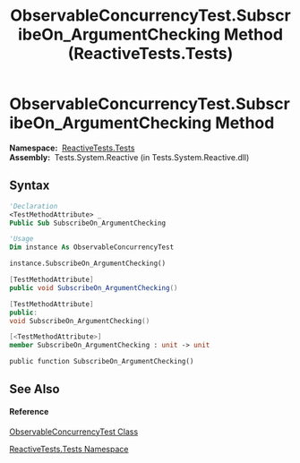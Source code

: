 ﻿---
title: ObservableConcurrencyTest.SubscribeOn_ArgumentChecking Method  (ReactiveTests.Tests)
TOCTitle: SubscribeOn_ArgumentChecking Method
ms:assetid: M:ReactiveTests.Tests.ObservableConcurrencyTest.SubscribeOn_ArgumentChecking
ms:mtpsurl: https://msdn.microsoft.com/en-us/library/reactivetests.tests.observableconcurrencytest.subscribeon_argumentchecking(v=VS.103)
ms:contentKeyID: 36620026
ms.date: 06/28/2011
mtps_version: v=VS.103
f1_keywords:
- ReactiveTests.Tests.ObservableConcurrencyTest.SubscribeOn_ArgumentChecking
dev_langs:
- CSharp
- JScript
- VB
- FSharp
- c++
---

# ObservableConcurrencyTest.SubscribeOn\_ArgumentChecking Method

**Namespace:**  [ReactiveTests.Tests](hh289046\(v=vs.103\).md)  
**Assembly:**  Tests.System.Reactive (in Tests.System.Reactive.dll)

## Syntax

``` vb
'Declaration
<TestMethodAttribute> _
Public Sub SubscribeOn_ArgumentChecking
```

``` vb
'Usage
Dim instance As ObservableConcurrencyTest

instance.SubscribeOn_ArgumentChecking()
```

``` csharp
[TestMethodAttribute]
public void SubscribeOn_ArgumentChecking()
```

``` c++
[TestMethodAttribute]
public:
void SubscribeOn_ArgumentChecking()
```

``` fsharp
[<TestMethodAttribute>]
member SubscribeOn_ArgumentChecking : unit -> unit 
```

``` jscript
public function SubscribeOn_ArgumentChecking()
```

## See Also

#### Reference

[ObservableConcurrencyTest Class](hh303373\(v=vs.103\).md)

[ReactiveTests.Tests Namespace](hh289046\(v=vs.103\).md)


